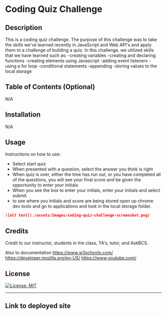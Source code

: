 # Coding Quiz Challenge

## Description
This is a coding quiz challenge.
The purpose of this challenge was to take the skills we've learned recently in JavaScript and Web API's and apply them to a challenge of building a quiz.
In this challenge, we utilized skills that we have learned such as:
-creating variables
-creating and declaring functions
-creating elements using Javascript 
-adding event listeners
-using a for loop
-conditional statements
-appending 
-storing values to the local storage

## Table of Contents (Optional)
N/A

## Installation
N/A


## Usage
Instructions on how to use:
- Select start quiz
- When presented with a question, select the answer you think is right
- When quiz is over, either the time has run out, or you have completed all of the questions, you will see your final score and be given the opportunity to enter your initials
- When you see the box to enter your initials, enter your initials and select submit
- to see where you initials and score are being stored open up chrome dev tools and go to applications and look in the local storage folder.

```md
![alt text](./assets/Images/coding-quiz-challenge-screenshot.png)
```

## Credits
Credit to our instructor, students in the class, TA's, tutor, and AskBCS.

Also to documentation
https://www.w3schools.com/
https://developer.mozilla.org/en-US/
https://www.youtube.com/


## License
[![License: MIT](https://img.shields.io/badge/License-MIT-yellow.svg)](https://opensource.org/licenses/MIT)


---

## Link to deployed site

<!-- come back and update link when you have it -->

